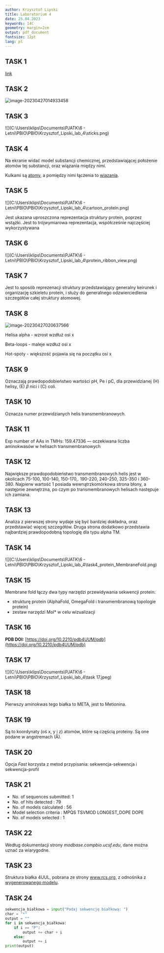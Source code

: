 ```yaml
---
author: Krzysztof Lipski
title: Laboratorium 4
date: 25.04.2023
keywords: 14C
geometry: margin=2cm
output: pdf_document
fontsize: 12pt
lang: pl
---
```


## TASK 1

[link](https://www.rcsb.org/structure/5O9Z)

## TASK 2

![image-20230427014933458](C:\Users\klips\AppData\Roaming\Typora\typora-user-images\image-20230427014933458.png)

## TASK 3

![](C:\Users\klips\Documents\PJATK\6 - Letni\PBIO\PBIO\Krzysztof_Lipski_lab_4\sticks.png)

## TASK 4

Na ekranie widać model substancji chemicznej, przedstawiającej położenie atomów tej substancji, oraz wiązania między nimi.

Kulkami są <u>atomy</u>, a pomiędzy nimi łączenia to <u>wiązania</u>.

## TASK 5

![](C:\Users\klips\Documents\PJATK\6 - Letni\PBIO\PBIO\Krzysztof_Lipski_lab_4\cartoon_protein.png)

Jest ukazana uproszczona reprezentacja struktury protein, poprzez wstążki. Jest to trójwymiarowa reprezentacja, współcześnie najczęściej wykorzystywana

## TASK 6

![](C:\Users\klips\Documents\PJATK\6 - Letni\PBIO\PBIO\Krzysztof_Lipski_lab_4\protein_ribbon_view.png)

## TASK 7

Jest to sposób reprezenacji struktury przedstawiający generalny keirunek i organizację szkieletu protein, i służy do generalnego odzwierciedlenia szczegółów całej struktury atomowej.

## TASK 8

![image-20230427020637566](C:\Users\klips\AppData\Roaming\Typora\typora-user-images\image-20230427020637566.png)

Helisa alpha - wzrost wzdłuż osi x

Beta-loops - maleje wzdłuż osi x

Hot-spoty - większość pojawia się na początku osi x

## TASK 9

Oznaczają prawdopodobieństwo wartości pH, Pe i pC, dla przewidzianej (H) helisy, (E) $\beta$ nici i (C) coli.

## TASK 10

Oznacza numer przewidzianych helis transmembranowych.

## TASK 11

Exp number of AAs in TMHs: 159.47336 — oczekiwana liczba aminokwasów w helisach transmembranowych

## TASK 12

Największe prawdopodobieństwo transmembranowych helis jest w okolicach 75-100, 100-140, 150-170,. 190-220, 240-250, 325-350 i 360-380. Najpierw wartość 1 posiada wewnątrzkomórkowa strona błony, a następnie zewnętrzna, po czym po transmembranowych helisach następuje ich zamiana.

## TASK 13

Analiza z pierwszej strony wydaje się być bardziej dokładna, oraz przedstawiać więcej szczegółów. Druga strona dodatkowo przedstawia najbardziej prawdopodobną topologię dla typu alpha TM.

## TASK 14

![](C:\Users\klips\Documents\PJATK\6 - Letni\PBIO\PBIO\Krzysztof_Lipski_lab_4\task4_protein_MembraneFold.png)

## TASK 15

Membrane fold łączy dwa typy narzędzi przewidywania sekwencji protein:

- strukturę protein (AlphaFold, OmegaFold i transmembranową topologie protein)
- zestaw narzędzi Mol* w celu wizualizacji

## TASK 16

**PDB DOI:** [https://doi.org/10.2210/pdb4UUM/pdb](https://doi.org/10.2210/pdb4UUM/pdb)

## TASK 17

![](C:\Users\klips\Documents\PJATK\6 - Letni\PBIO\PBIO\Krzysztof_Lipski_lab_4\task 17.jpeg)

## TASK 18

Pierwszy aminokwas tego białka to META, jest to Metionina.

## TASK 19

Są to koordynaty (oś x, y i z) atomów, które są częścią proteiny. Są one podane w angstremach (Å).

## TASK 20

Opcja *Fast* korzysta z metod przypisania: sekwencja-sekwencja i sekwencja-profil

## TASK 21

- No. of sequences submitted: 1
- No. of hits detected : 79
- No. of models calculated : 56
- Model selection criteria : MPQS TSVMOD LONGEST_DOPE DOPE
- No. of models selected : 1

## TASK 22

Według dokumentacji strony *modbase.compbio.ucsf.edu*, dane można uznać za wiarygodne.

## TASK 23

Struktura białka 4UUL, pobrana ze strony www.rcs.org, z odnośnika z [wygenerowanego modelu](https://modbase.compbio.ucsf.edu/modbase-cgi/model_details.cgi?queryfile=1683623934_6314&searchmode=default&displaymode=moddetail&seq_id=aa1c038aaa2d48fbd72da4436c1ed4bcMSEAAQGG).

## TASK 24

```python
sekwencja_białkowa = input("Podaj sekwencję białkową: ")
char = "*"
output = ""
for i in sekwencja_białkowa:
    if i == "P":
        output += char + i
    else:
        output += i
print(output)
```

